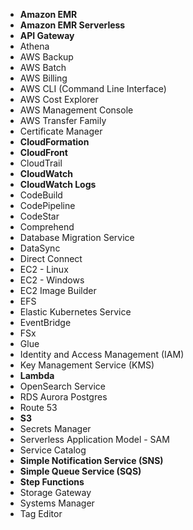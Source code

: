 - **Amazon EMR**
- **Amazon EMR Serverless**
- **API Gateway**
- Athena
- AWS Backup
- AWS Batch
- AWS Billing
- AWS CLI (Command Line Interface)
- AWS Cost Explorer
- AWS Management Console
- AWS Transfer Family
- Certificate Manager
- **CloudFormation**
- **CloudFront**
- CloudTrail
- **CloudWatch**
- **CloudWatch Logs**
- CodeBuild
- CodePipeline
- CodeStar
- Comprehend
- Database Migration Service
- DataSync
- Direct Connect
- EC2 - Linux
- EC2 - Windows
- EC2 Image Builder
- EFS
- Elastic Kubernetes Service
- EventBridge
- FSx
- Glue
- Identity and Access Management (IAM)
- Key Management Service (KMS)
- **Lambda**
- OpenSearch Service
- RDS Aurora Postgres
- Route 53
- **S3**
- Secrets Manager
- Serverless Application Model - SAM
- Service Catalog
- **Simple Notification Service (SNS)**
- **Simple Queue Service (SQS)**
- **Step Functions**
- Storage Gateway
- Systems Manager
- Tag Editor